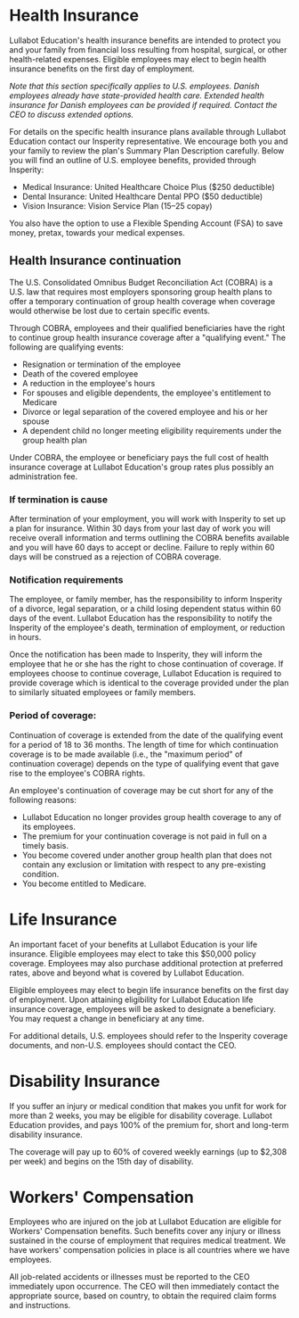 # Health Insurance
Lullabot Education's health insurance benefits are intended to protect you and your family from financial loss resulting from hospital, surgical, or other health-related expenses. Eligible employees may elect to begin health insurance benefits on the first day of employment. 

*Note that this section specifically applies to U.S. employees. Danish employees already have state-provided health care. Extended health insurance for Danish employees can be provided if required. Contact the CEO to discuss extended options.*

For details on the specific health insurance plans available through Lullabot Education contact our Insperity representative. We encourage both you and your family to review the plan's Summary Plan Description carefully. Below you will find an outline of U.S. employee benefits, provided through Insperity:

- Medical Insurance: United Healthcare Choice Plus ($250 deductible)
- Dental Insurance: United Healthcare Dental PPO ($50 deductible)
- Vision Insurance: Vision Service Plan ($15–$25 copay)

You also have the option to use a Flexible Spending Account (FSA) to save money, pretax, towards your medical expenses.

## Health Insurance continuation
The U.S. Consolidated Omnibus Budget Reconciliation Act (COBRA) is a U.S. law that requires most employers sponsoring group health plans to offer a temporary continuation of group health coverage when coverage would otherwise be lost due to certain specific events.

Through COBRA, employees and their qualified beneficiaries have the right to continue group health insurance coverage after a "qualifying event." The following are qualifying events:

- Resignation or termination of the employee
- Death of the covered employee
- A reduction in the employee's hours
- For spouses and eligible dependents, the employee's entitlement to Medicare
- Divorce or legal separation of the covered employee and his or her spouse
- A dependent child no longer meeting eligibility requirements under the group health plan

Under COBRA, the employee or beneficiary pays the full cost of health insurance coverage at Lullabot Education's group rates plus possibly an administration fee.

### If termination is cause
After termination of your employment, you will work with Insperity to set up a plan for insurance. Within 30 days from your last day of work you will receive overall information and terms outlining the COBRA benefits available and you will have 60 days to accept or decline. Failure to reply within 60 days will be construed as a rejection of COBRA coverage.

### Notification requirements
The employee, or family member, has the responsibility to inform Insperity of a divorce, legal separation, or a child losing dependent status within 60 days of the event. Lullabot Education has the responsibility to notify the Insperity of the employee's death, termination of employment, or reduction in hours.

Once the notification has been made to Insperity, they will inform the employee that he or she has the right to chose continuation of coverage. If employees choose to continue coverage, Lullabot Education is required to provide coverage which is identical to the coverage provided under the plan to similarly situated employees or family members.

### Period of coverage:
Continuation of coverage is extended from the date of the qualifying event for a period of 18 to 36 months. The length of time for which continuation coverage is to be made available (i.e., the "maximum period" of continuation coverage) depends on the type of qualifying event that gave rise to the employee's COBRA rights.

An employee's continuation of coverage may be cut short for any of the following reasons:

- Lullabot Education no longer provides group health coverage to any of its employees.
- The premium for your continuation coverage is not paid in full on a timely basis.
- You become covered under another group health plan that does not contain any exclusion or limitation with respect to any pre-existing condition.
- You become entitled to Medicare.
 
# Life Insurance
An important facet of your benefits at Lullabot Education is your life insurance. Eligible employees may elect to take this $50,000 policy coverage. Employees may also purchase additional protection at preferred rates, above and beyond what is covered by Lullabot Education.

Eligible employees may elect to begin life insurance benefits on the first day of employment. Upon attaining eligibility for Lullabot Education life insurance coverage, employees will be asked to designate a beneficiary. You may request a change in beneficiary at any time.

For additional details, U.S. employees should refer to the Insperity coverage documents, and non-U.S. employees should contact the CEO.

# Disability Insurance
If you suffer an injury or medical condition that makes you unfit for work for more than 2 weeks, you may be eligible for disability coverage. Lullabot Education provides, and pays 100% of the premium for, short and long-term disability insurance.

The coverage will pay up to 60% of covered weekly earnings (up to $2,308 per week) and begins on the 15th day of disability.

# Workers' Compensation
Employees who are injured on the job at Lullabot Education are eligible for Workers' Compensation benefits. Such benefits cover any injury or illness sustained in the course of employment that requires medical treatment. We have workers' compensation policies in place is all countries where we have employees.

All job-related accidents or illnesses must be reported to the CEO immediately upon occurrence. The CEO will then immediately contact the appropriate source, based on country, to obtain the required claim forms and instructions.
